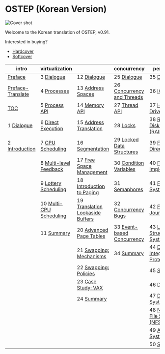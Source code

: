 
# OSTEP (Korean Version)

![Cover shot](http://www.hongpub.co.kr/product/20170327120039/20170327120039_m.jpg)

Welcome to the Korean translation of OSTEP, v0.91. 

Interested in buying?
- [Hardcover](http://www.hongpub.co.kr/sub.php?goPage=view_product&flashpage=&Code=20170523160625)
- [Softcover](http://www.hongpub.co.kr/sub.php?goPage=view_product&flashpage=&Code=20170327120039)


| intro                                     | virtualization                                    |                                                      | concurrency                                             | persistence                                                 | 
| ----------------------------------------- | ------------------------------------------------- | ---------------------------------------------------- | ------------------------------------------------------- | ----------------------------------------------------------- | 
| [Preface](http://ostep.org/Korean/00-preface.pdf)                 | 3 [Dialogue](http://ostep.org/Korean/03-dialogue-virtualization.pdf)      | 12 [Dialogue](http://ostep.org/Korean/12-dialogue-vm.pdf)                    | 25 [Dialogue](http://ostep.org/Korean/25_dialogue-concurrency.pdf)              | 35 [Dialogue](http://ostep.org/Korean/35_dialogue-persistence.pdf)                  | 
| [Preface-Translate](http://ostep.org/Korean/00-preface-tx.pdf)    | 4 [Processes](http://ostep.org/Korean/04-cpu-intro.pdf)                   | 13 [Address Spaces](http://ostep.org/Korean/13-vm-intro.pdf)                 | 26 [Concurrency and Threads](http://ostep.org/Korean/26_threads-intro.pdf)      | 36 [I/O Devices](http://ostep.org/Korean/36_file-devices.pdf)                       | 
| [TOC](http://ostep.org/Korean/00-toc.pdf)                         | 5 [Process API](http://ostep.org/Korean/05-cpu-api.pdf)                   | 14 [Memory API](http://ostep.org/Korean/14-vm-api.pdf)                       | 27 [Thread API](http://ostep.org/Korean/27_threads-api.pdf)                     | 37 [Hard Disk Drives](http://ostep.org/Korean/37_file_disks.pdf)                    | 
| 1 [Dialogue](http://ostep.org/Korean/01-dialogue-threeeasy.pdf)   | 6 [Direct Execution](http://ostep.org/Korean/06-cpu-mechanisms.pdf)       | 15 [Address Translation](http://ostep.org/Korean/15-vm-mechanism.pdf)        | 28 [Locks](http://ostep.org/Korean/28_threads-locks.pdf)                        | 38 [Redundant Disk Arrays (RAID)](http://ostep.org/Korean/38_RAID.pdf)              | 
| 2 [Introduction](http://ostep.org/Korean/02-intro.pdf)            | 7 [CPU Scheduling](http://ostep.org/Korean/07-cpu-sched.pdf)              | 16 [Segmentation](http://ostep.org/Korean/16-vm-segmentation.pdf)            | 29 [Locked Data Structures](http://ostep.org/Korean/29_threads-locks-usage.pdf) | 39 [Files and Directories](http://ostep.org/Korean/39_interlude-file-directory.pdf) | 
|                                                                   | 8 [Multi-level Feedback](http://ostep.org/Korean/08-cpu-sched-mlfq.pdf)   | 17 [Free Space Management](http://ostep.org/Korean/17-vm-freespace.pdf)      | 30 [Condition Variables](http://ostep.org/Korean/30_threads-cv.pdf)             | 40 [File System Implementation](http://ostep.org/Korean/40_FS-implementation.pdf)   | 
|                                                                   | 9 [Lottery Scheduling](http://ostep.org/Korean/09-cpu-sched-lottery.pdf)  | 18 [Introduction to Paging](http://ostep.org/Korean/18-vm-paging.pdf)        | 31 [Semaphores](http://ostep.org/Korean/31_threads-sema.pdf)                    | 41 [Fast File System (FFS)](http://ostep.org/Korean/41_FFS.pdf)                     | 
|                                                                   | 10 [Multi-CPU Scheduling](http://ostep.org/Korean/10-cpu-sched-multi.pdf) | 19 [Translation Lookaside Buffers](http://ostep.org/Korean/19_vm-tlbs.pdf)   | 32 [Concurrency Bugs](http://ostep.org/Korean/32_threads-bugs.pdf)              | 42 [FSCK and Journaling](http://ostep.org/Korean/42_crash-consistency.pdf)          | 
|                                                                   | 11 [Summary](http://ostep.org/Korean/11-cpu-dialogue.pdf)                 | 20 [Advanced Page Tables](http://ostep.org/Korean/20_vm-smalltables.pdf)     | 33 [Event-based Concurrency](http://ostep.org/Korean/33_threads-events.pdf)     | 43 [Log-Structured File System (LFS)](http://ostep.org/Korean/43_LFS.pdf)           |
|                                                                   |                                                                           | 21 [Swapping: Mechanisms](http://ostep.org/Korean/21_vm-beyondphys.pdf)      | 34 [Summary](http://ostep.org/Korean/34_threads_dialogue.pdf)                   | 44 [Data Integrity and Protection](http://ostep.org/Korean/44_data-integrity.pdf)   |
|                                                                   |                                                                           | 22 [Swapping: Policies](http://ostep.org/Korean/22_vm-beyondphys-policy.pdf) |                                                                                 | 45 [Summary](http://ostep.org/Korean/45_file-dialogue.pdf)                          |
|                                                                   |                                                                           | 23 [Case Study: VAX](http://ostep.org/Korean/23_vm-vax.pdf)                  |                                                                                 | 46 [Dialogue](http://ostep.org/Korean/46_dialogue-distribution.pdf)                 |
|                                                                   |                                                                           | 24 [Summary](http://ostep.org/Korean/24_vm-dialogue.pdf)                     |                                                                                 | 47 [Distributed Systems](http://ostep.org/Korean/47_dist-intro.pdf)                 |
|                                                                   |                                                                           |                                                      |                                                                                                         | 48 [Network File System (NFS)](http://ostep.org/Korean/48_NFS.pdf)                  |
|                                                                   |                                                                           |                                                      |                                                                                                         | 49 [Andrew File System (AFS)](http://ostep.org/Korean/49_AFS.pdf)                   |
|                                                                   |                                                                           |                                                      |                                                                                                         | 50 [Summary](http://ostep.org/Korean/50_dist-dialogue.pdf)                          |

